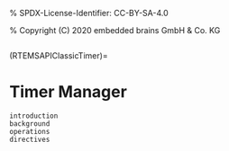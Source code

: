 % SPDX-License-Identifier: CC-BY-SA-4.0

% Copyright (C) 2020 embedded brains GmbH & Co. KG

```{index} timers
```

(RTEMSAPIClassicTimer)=

# Timer Manager

```{toctree}
introduction
background
operations
directives
```
